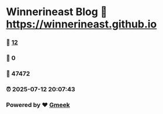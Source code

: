 # Winnerineast Blog :link: https://winnerineast.github.io 
### :page_facing_up: [12](https://winnerineast.github.io/tag.html) 
### :speech_balloon: 0 
### :hibiscus: 47472 
### :alarm_clock: 2025-07-12 20:07:43 
### Powered by :heart: [Gmeek](https://github.com/Meekdai/Gmeek)
